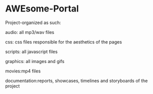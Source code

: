 # AWEsome-Portal

Project-organized as such:

audio: all mp3/wav files

css: css files responsible for the aesthetics of the pages

scripts: all javascript files

graphics: all images and gifs

movies:mp4 files

documentation:reports, showcases, timelines and storyboards of the project
